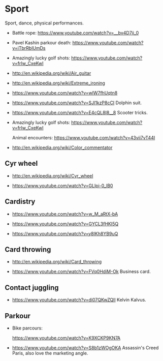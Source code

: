 # Sport

Sport, dance, physical performances.

-   Battle rope: <https://www.youtube.com/watch?v=__bv4D7ii_0>

-   Pavel Kashin parkour death: <https://www.youtube.com/watch?v=iTbrRblUmDs>

-   Amazingly lucky golf shots: <https://www.youtube.com/watch?v=frIw_CxeKwI>

-   <http://en.wikipedia.org/wiki/Air_guitar>

-   <http://en.wikipedia.org/wiki/Extreme_ironing>

-   <https://www.youtube.com/watch?v=wlW7fhUqtn8>

-   <https://www.youtube.com/watch?v=SJl1kzP8cCI> Dolphin suit.

-   <https://www.youtube.com/watch?v=E4cQL8I8__8> Scooter tricks.

-   Amazingly lucky golf shots: <https://www.youtube.com/watch?v=frIw_CxeKwI>

    Animal encounters: <https://www.youtube.com/watch?v=43vii7vT44I>

-   <http://en.wikipedia.org/wiki/Color_commentator>

## Cyr wheel

-   <http://en.wikipedia.org/wiki/Cyr_wheel>

-   <https://www.youtube.com/watch?v=GLlpi-0_lB0>

## Cardistry

-   <https://www.youtube.com/watch?v=w_M_aRtX-bA>

-   <https://www.youtube.com/watch?v=GYCL3fHKI5Q>

-   <https://www.youtube.com/watch?v=y8IKh8YB9uQ>

## Card throwing

-   <http://en.wikipedia.org/wiki/Card_throwing>

-   <https://www.youtube.com/watch?v=FVq0HdiM-Ok> Business card.

## Contact juggling

-   <https://www.youtube.com/watch?v=di07QKwZQlI> Kelvin Kalvus.

## Parkour

-   Bike parcours:

    <https://www.youtube.com/watch?v=K9XCKP9KN7A>

-   <https://www.youtube.com/watch?v=S8b1zWOgOKA> Assassin's Creed Paris, also love the marketing angle.
